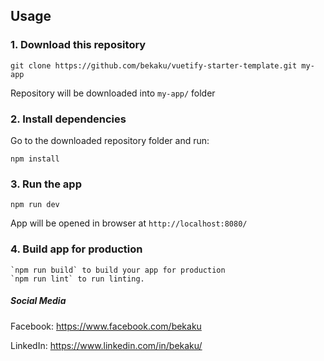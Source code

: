 ## Usage

### 1. Download this repository
```
git clone https://github.com/bekaku/vuetify-starter-template.git my-app
```
Repository will be downloaded into `my-app/` folder

### 2. Install dependencies

Go to the downloaded repository folder and run:
```
npm install
```

### 3. Run the app
```
npm run dev
```
App will be opened in browser at `http://localhost:8080/`

### 4. Build app for production
```
`npm run build` to build your app for production
`npm run lint` to run linting.
```

##### Social Media


Facebook: <https://www.facebook.com/bekaku>

LinkedIn: <https://www.linkedin.com/in/bekaku/>

